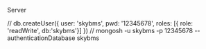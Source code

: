 Server

// db.createUser({ user: 'skybms', pwd: '12345678', roles: [{ role: 'readWrite', db:'skybms'}] })
// mongosh -u skybms -p 12345678 --authenticationDatabase skybms